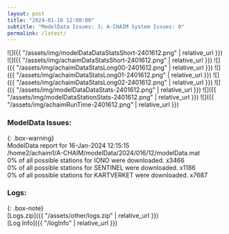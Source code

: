 ```yaml
---
layout: post
title: "2024-01-16 12:00:00"
subtitle: "ModelData Issues: 3; A-CHAIM System Issues: 0"
permalink: /latest/
---
```


![]({{ "/assets/img/modelDataDataStatsShort-2401612.png" | relative_url }})
![]({{ "/assets/img/achaimDataStatsShort-2401612.png" | relative_url }})
![]({{ "/assets/img/achaimDataStatsLong00-2401612.png" | relative_url }})
![]({{ "/assets/img/achaimDataStatsLong01-2401612.png" | relative_url }})
![]({{ "/assets/img/achaimDataStatsLong02-2401612.png" | relative_url }})
![]({{ "/assets/img/modelDataDataStats-2401612.png" | relative_url }})
![]({{ "/assets/img/modelDataStationStats-2401612.png" | relative_url }})
![]({{ "/assets/img/achaimRunTime-2401612.png" | relative_url }})


### ModelData Issues:  
  
{: .box-warning}  
 ModelData report for 16-Jan-2024 12:15:15   
 /home2/achaim1/A-CHAIM/modelData/2024/016/12/modelData.mat   
 0% of all possible stations for IONO were downloaded. x3466   
 0% of all possible stations for SENTINEL were downloaded. x1186   
 0% of all possible stations for KARTVERKET were downloaded. x7687   
  


### Logs:  
  
{: .box-note}  
[Logs.zip]({{ "/assets/other/logs.zip" | relative_url }})  
[Log Info]({{ "/logInfo" | relative_url }})  
